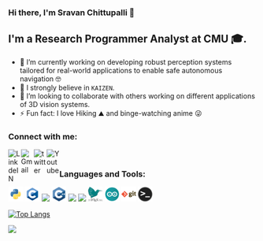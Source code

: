 

### Hi there, I'm Sravan Chittupalli 👋

## I'm a Research Programmer Analyst at CMU :mortar_board:.  

- 🔭 I’m currently working on developing robust perception systems tailored for real-world applications to enable safe autonomous navigation :nerd_face: 
- 🌱 I strongly believe in `KAIZEN`.
- 👯 I’m looking to collaborate with others working on different applications of 3D vision systems.
- ⚡ Fun fact: I love Hiking :mountain: and binge-watching anime :stuck_out_tongue_winking_eye:



### Connect with me:

<a target="_blank" href="https://www.linkedin.com/in/sravan-chittupalli-a3777b16a/">
  <img align="left" alt="LinkdeIN" width="26px" src="https://cdn.jsdelivr.net/npm/simple-icons@v3/icons/linkedin.svg" />
</a>
<a target="_blank" href="mailto:sravanchittupalli7@gmail.com">
  <img align="left" alt="Gmail" width="26px" src="https://cdn.jsdelivr.net/npm/simple-icons@v3/icons/gmail.svg" />
</a>
<a target="_blank" href="https://twitter.com/SChittupalli">
  <img align="left" alt="twitter" width="26px" src="https://cdn.jsdelivr.net/npm/simple-icons@v3/icons/twitter.svg" />
</a>
<a target="_blank" href="https://www.youtube.com/channel/UCtVoTV6LN6A8thh_c1wyrkw?view_as=subscriber">
  <img align="left" alt="Youtube" width="26px" src="https://cdn.jsdelivr.net/npm/simple-icons@v3/icons/youtube.svg" />
</a>

</br>

### Languages and Tools:

<code><img height="30" src="https://raw.githubusercontent.com/github/explore/80688e429a7d4ef2fca1e82350fe8e3517d3494d/topics/python/python.png"></code>
<code><img height="30" src="https://raw.githubusercontent.com/github/explore/80688e429a7d4ef2fca1e82350fe8e3517d3494d/topics/c/c.png"></code>
<code><img height="30" src="https://opencv.org/wp-content/uploads/2020/07/cropped-OpenCV_logo_white_600x.png"></code>
<code><img height="30" src="https://raw.githubusercontent.com/github/explore/80688e429a7d4ef2fca1e82350fe8e3517d3494d/topics/cpp/cpp.png"></code>
<code><img height="30" src="https://www.ros.org/wp-content/uploads/2013/10/rosorg-logo1.png"></code>
<code><img height="30" src="http://gazebosim.org/assets/masthead-0bd44817978df8069f427d8ca1657998789065a2b242edfd1a3d8ab4a329dd4c.png"></code>
<code><img height="30" src="https://raw.githubusercontent.com/github/explore/80688e429a7d4ef2fca1e82350fe8e3517d3494d/topics/latex/latex.png"></code>
<code><img height="30" src="https://raw.githubusercontent.com/github/explore/80688e429a7d4ef2fca1e82350fe8e3517d3494d/topics/arduino/arduino.png"></code>
<code><img height="30" src="https://raw.githubusercontent.com/github/explore/80688e429a7d4ef2fca1e82350fe8e3517d3494d/topics/git/git.png"></code>
<code><img height="30" src="https://raw.githubusercontent.com/github/explore/80688e429a7d4ef2fca1e82350fe8e3517d3494d/topics/terminal/terminal.png"></code>








[![Top Langs](https://github-readme-stats.vercel.app/api/top-langs/?username=SravanChittupalli&layout=compact&theme=dark&hide=javascript,html,Scilab,Ruby&langs_count=8)](https://github.com/SravanChittupalli/github-readme-stats)

<img align="left" src="https://github-readme-stats.vercel.app/api/?username=SravanChittupalli&theme=dark" />


